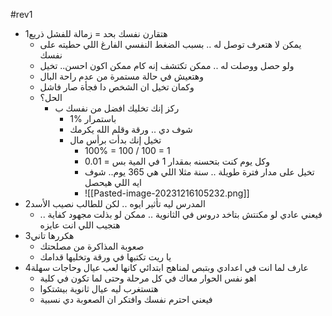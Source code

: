  #rev1
 - 1هتقارن نفسك بحد = زمالة للفشل ذريع
	- يمكن لا هتعرف توصل له .. بسبب الضغط النفسي الفارغ اللي حطيته على نفسك
	- ولو حصل ووصلت له .. ممكن تكتشف إنه كام ممكن اكون احسن.. تخيل 
	- وهتعيش في حالة مستمرة من عدم راحة البال
	- وكمان تخيل ان الشخص دا فجأة صار فاشل
	- الحل؟
		- ركز إنك تخليك افضل من نفسك ب
			- 1% باستمرار
			- شوف دي .. ورقة وقلم الله يكرمك
			- تخيل إنك بدأت برأس مال 
				- 100% = 100 / 100 = 1
				- وكل يوم كنت بتحسنه بمقدار 1 في المية بس = 0.01
				- تخيل على مدار فترة طويلة .. سنة مثلا اللي هي 365 يوم.. شوف ايه اللي هيحصل
				- ![[Pasted-image-20231216105232.png]]
- 2المدرس ليه تأثير ايوه .. لكن للطالب نصيب الأسد 
	- فيعني عادي لو مكنتش بتاخد دروس في الثانوية .. ممكن لو بذلت مجهود كفاية .. هتجيب اللي انت عايزه
- 3هكررها تاني
	- صعوبة المذاكرة من مصلحتك
	- يا ريت تكتبها في ورقة وتخليها قدامك
- 4عارف لما انت في اعدادي وبتبص لمناهج ابتدائي كانها لعب عيال وحاجات سهلة
	- اهو نفس الحوار معاك في كل مرحلة وحتى لما تكون في كلية
	- هتستغرب ليه عيال ثانوية بيشتكوا
	- فيعني احترم نفسك وافتكر ان الصعوبة دي نسبية